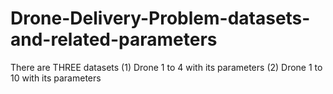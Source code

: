 # Drone-Delivery-Problem-datasets-and-related-parameters
There are THREE datasets
(1) Drone 1 to 4 with its parameters
(2) Drone 1 to 10 with its parameters
